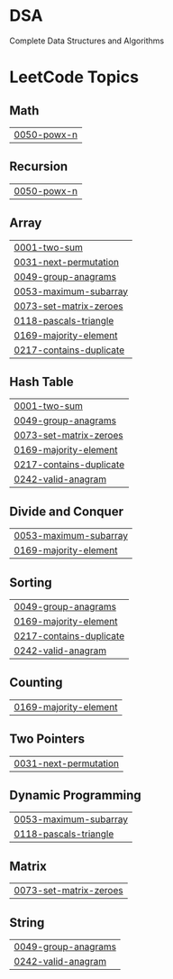 # DSA
Complete Data Structures and Algorithms 

<!---LeetCode Topics Start-->
# LeetCode Topics
## Math
|  |
| ------- |
| [0050-powx-n](https://github.com/ssd46/DSA/tree/master/0050-powx-n) |
## Recursion
|  |
| ------- |
| [0050-powx-n](https://github.com/ssd46/DSA/tree/master/0050-powx-n) |
## Array
|  |
| ------- |
| [0001-two-sum](https://github.com/ssd46/DSA/tree/master/0001-two-sum) |
| [0031-next-permutation](https://github.com/ssd46/DSA/tree/master/0031-next-permutation) |
| [0049-group-anagrams](https://github.com/ssd46/DSA/tree/master/0049-group-anagrams) |
| [0053-maximum-subarray](https://github.com/ssd46/DSA/tree/master/0053-maximum-subarray) |
| [0073-set-matrix-zeroes](https://github.com/ssd46/DSA/tree/master/0073-set-matrix-zeroes) |
| [0118-pascals-triangle](https://github.com/ssd46/DSA/tree/master/0118-pascals-triangle) |
| [0169-majority-element](https://github.com/ssd46/DSA/tree/master/0169-majority-element) |
| [0217-contains-duplicate](https://github.com/ssd46/DSA/tree/master/0217-contains-duplicate) |
## Hash Table
|  |
| ------- |
| [0001-two-sum](https://github.com/ssd46/DSA/tree/master/0001-two-sum) |
| [0049-group-anagrams](https://github.com/ssd46/DSA/tree/master/0049-group-anagrams) |
| [0073-set-matrix-zeroes](https://github.com/ssd46/DSA/tree/master/0073-set-matrix-zeroes) |
| [0169-majority-element](https://github.com/ssd46/DSA/tree/master/0169-majority-element) |
| [0217-contains-duplicate](https://github.com/ssd46/DSA/tree/master/0217-contains-duplicate) |
| [0242-valid-anagram](https://github.com/ssd46/DSA/tree/master/0242-valid-anagram) |
## Divide and Conquer
|  |
| ------- |
| [0053-maximum-subarray](https://github.com/ssd46/DSA/tree/master/0053-maximum-subarray) |
| [0169-majority-element](https://github.com/ssd46/DSA/tree/master/0169-majority-element) |
## Sorting
|  |
| ------- |
| [0049-group-anagrams](https://github.com/ssd46/DSA/tree/master/0049-group-anagrams) |
| [0169-majority-element](https://github.com/ssd46/DSA/tree/master/0169-majority-element) |
| [0217-contains-duplicate](https://github.com/ssd46/DSA/tree/master/0217-contains-duplicate) |
| [0242-valid-anagram](https://github.com/ssd46/DSA/tree/master/0242-valid-anagram) |
## Counting
|  |
| ------- |
| [0169-majority-element](https://github.com/ssd46/DSA/tree/master/0169-majority-element) |
## Two Pointers
|  |
| ------- |
| [0031-next-permutation](https://github.com/ssd46/DSA/tree/master/0031-next-permutation) |
## Dynamic Programming
|  |
| ------- |
| [0053-maximum-subarray](https://github.com/ssd46/DSA/tree/master/0053-maximum-subarray) |
| [0118-pascals-triangle](https://github.com/ssd46/DSA/tree/master/0118-pascals-triangle) |
## Matrix
|  |
| ------- |
| [0073-set-matrix-zeroes](https://github.com/ssd46/DSA/tree/master/0073-set-matrix-zeroes) |
## String
|  |
| ------- |
| [0049-group-anagrams](https://github.com/ssd46/DSA/tree/master/0049-group-anagrams) |
| [0242-valid-anagram](https://github.com/ssd46/DSA/tree/master/0242-valid-anagram) |
<!---LeetCode Topics End-->